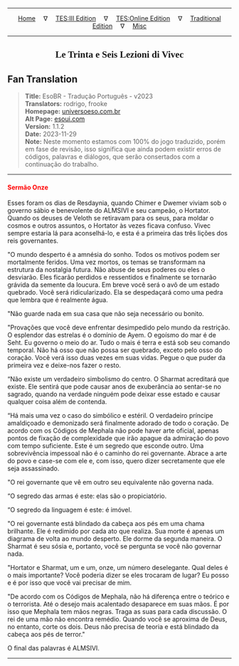 
---

<!-- Jekyll Page Links -->

<center>
<a href="../../../../../index.html">Home</a>
&emsp;&nabla;&emsp;
<a href="../../../../index-tes3.html">TES:III Edition</a>
&emsp;&nabla;&emsp;
<a href="../../../../index-teso.html">TES:Online Edition</a>
&emsp;&nabla;&emsp;
<a href="../../../../index-traditional.html">Traditional Edition</a>
&emsp;&nabla;&emsp;
<a href="../../../../index-misc.html">Misc</a>
</center>

<!-- Markdown Body Below: -->

---

<center>
<h2><span style="font-family:Georgia">Le Trinta e Seis Lezioni di Vivec</span></h2>
</center>

## Fan Translation

> __Title:__ EsoBR - Tradução Português - v2023\
> __Translators:__ rodrigo, frooke\
> __Homepage:__ [universoeso.com.br][1]\
> __Alt Page:__ [esoui.com][2]\
> __Version:__ 1.1.2\
> __Date:__ 2023-11-29\
> __Note:__ Neste momento estamos com 100% do jogo traduzido, porém em fase de revisão, isso significa que ainda podem existir erros de códigos, palavras e diálogos, que serão consertados com a continuação do trabalho.

[1]: https://www.universoeso.com.br/traducao
[2]: https://www.esoui.com/downloads/info2256-EsoBR-TraduoPortugus-v2023.html

---

#### <span style="color:red">Sermão Onze</span>

Esses foram os dias de Resdaynia, quando Chimer e Dwemer viviam sob o governo sábio e benevolente do ALMSIVI e seu campeão, o Hortator. Quando os deuses de Veloth se retiravam para os seus, para moldar o cosmos e outros assuntos, o Hortator às vezes ficava confuso. Vivec sempre estaria lá para aconselhá-lo, e esta é a primeira das três lições dos reis governantes.

"O mundo desperto é a amnésia do sonho. Todos os motivos podem ser mortalmente feridos. Uma vez mortos, os temas se transformam na estrutura da nostalgia futura. Não abuse de seus poderes ou eles o desviarão. Eles ficarão perdidos e ressentidos e finalmente se tornarão grávida da semente da loucura. Em breve você será o avô de um estado quebrado. Você será ridicularizado. Ela se despedaçará como uma pedra que lembra que é realmente água.

"Não guarde nada em sua casa que não seja necessário ou bonito.

"Provações que você deve enfrentar desimpedido pelo mundo da restrição. O esplendor das estrelas é o domínio de Ayem. O egoísmo do mar é de Seht. Eu governo o meio do ar. Tudo o mais é terra e está sob seu comando temporal. Não há osso que não possa ser quebrado, exceto pelo osso do coração. Você verá isso duas vezes em suas vidas. Pegue o que puder da primeira vez e deixe-nos fazer o resto.

“Não existe um verdadeiro simbolismo do centro. O Sharmat acreditará que existe. Ele sentirá que pode causar anos de exuberância ao sentar-se no sagrado, quando na verdade ninguém pode deixar esse estado e causar qualquer coisa além de contenda.

“Há mais uma vez o caso do simbólico e estéril. O verdadeiro príncipe amaldiçoado e demonizado será finalmente adorado de todo o coração. De acordo com os Códigos de Mephala não pode haver arte oficial, apenas pontos de fixação de complexidade que irão apague da admiração do povo com tempo suficiente. Este é um segredo que esconde outro. Uma sobrevivência impessoal não é o caminho do rei governante. Abrace a arte do povo e case-se com ele e, com isso, quero dizer secretamente que ele seja assassinado.

"O rei governante que vê em outro seu equivalente não governa nada.

“O segredo das armas é este: elas são o propiciatório.

“O segredo da linguagem é este: é imóvel.

"O rei governante está blindado da cabeça aos pés em uma chama brilhante. Ele é redimido por cada ato que realiza. Sua morte é apenas um diagrama de volta ao mundo desperto. Ele dorme da segunda maneira. O Sharmat é seu sósia e, portanto, você se pergunta se você não governar nada.

"Hortator e Sharmat, um e um, onze, um número deselegante. Qual deles é o mais importante? Você poderia dizer se eles trocaram de lugar? Eu posso e é por isso que você vai precisar de mim.

"De acordo com os Códigos de Mephala, não há diferença entre o teórico e o terrorista. Até o desejo mais acalentado desaparece em suas mãos. É por isso que Mephala tem mãos negras. Traga as suas para cada discussão. O rei de uma mão não encontra remédio. Quando você se aproxima de Deus, no entanto, corte os dois. Deus não precisa de teoria e está blindado da cabeça aos pés de terror."

O final das palavras é ALMSIVI.

---
